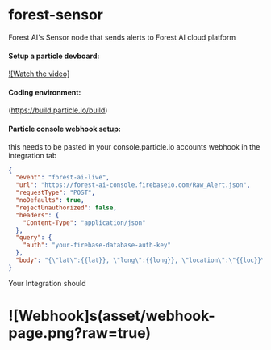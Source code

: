 # forest-sensor

Forest AI's Sensor node that sends alerts to Forest AI cloud platform

#### Setup a particle devboard:

[![Watch the video]](https://www.youtube.com/watch?v=xK20wrWDduQ)

#### Coding environment:

(https://build.particle.io/build)

#### Particle console webhook setup:

this needs to be pasted in your console.particle.io accounts webhook in the integration tab

```json
{
  "event": "forest-ai-live",
  "url": "https://forest-ai-console.firebaseio.com/Raw_Alert.json",
  "requestType": "POST",
  "noDefaults": true,
  "rejectUnauthorized": false,
  "headers": {
    "Content-Type": "application/json"
  },
  "query": {
    "auth": "your-firebase-database-auth-key"
  },
  "body": "{\"lat\":{{lat}}, \"long\":{{long}}, \"location\":\"{{loc}}\", \"activity\":\"{{act}}\", \"time\":\"{{tim}}\"}"
}
```

Your Integration should

# ![Webhook]s(asset/webhook-page.png?raw=true)
